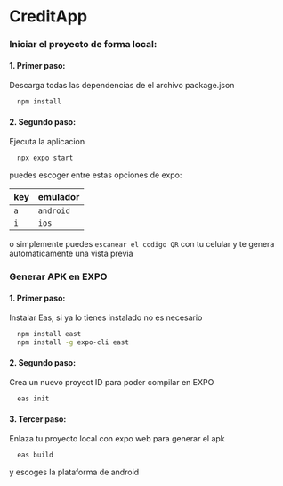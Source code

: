 # CreditApp

### Iniciar el proyecto de forma local:

#### 1. Primer paso:

Descarga todas las dependencias de el archivo package.json

```bash
  npm install
```

#### 2. Segundo paso:

Ejecuta la aplicacion

```bash
  npx expo start
```

puedes escoger entre estas opciones de expo:

| key | emulador  |
| :-- | :-------- |
| `a` | `android` |
| `i` | `ios`     |

o simplemente puedes `escanear el codigo QR` con tu celular y te genera automaticamente una vista previa

### Generar APK en EXPO

#### 1. Primer paso:

Instalar Eas, si ya lo tienes instalado no es necesario

```bash
  npm install east
  npm install -g expo-cli east
```

#### 2. Segundo paso:

Crea un nuevo proyect ID para poder compilar en EXPO

```bash
  eas init
```

#### 3. Tercer paso:

Enlaza tu proyecto local con expo web para generar el apk

```bash
  eas build
```

y escoges la plataforma de android
